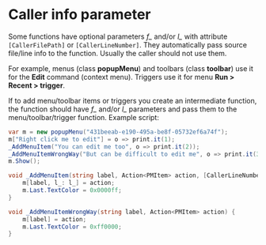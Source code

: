 ﻿---
uid: caller_info
---

# Caller info parameter

Some functions have optional parameters *f_* and/or *l_* with attribute `[CallerFilePath]` or `[CallerLineNumber]`. They automatically pass source file/line info to the function. Usually the caller should not use them.

For example, menus (class **popupMenu**) and toolbars (class **toolbar**) use it for the **Edit** command (context menu). Triggers use it for menu **Run > Recent > trigger**.

If to add menu/toolbar items or triggers you create an intermediate function, the function should have *f_* and/or *l_* parameters and pass them to the menu/toolbar/trigger function. Example script:

```csharp
var m = new popupMenu("431beeab-e190-495a-be8f-05732ef6a74f");
m["Right click me to edit"] = o => print.it(1);
_AddMenuItem("You can edit me too", o => print.it(2));
_AddMenuItemWrongWay("But can be difficult to edit me", o => print.it(3));
m.Show();

void _AddMenuItem(string label, Action<PMItem> action, [CallerLineNumber] int l_ = 0) {
	m[label, l_: l_] = action;
	m.Last.TextColor = 0x0000ff;
}

void _AddMenuItemWrongWay(string label, Action<PMItem> action) {
	m[label] = action;
	m.Last.TextColor = 0xff0000;
}
```